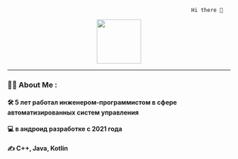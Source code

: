                                                               Hi there 👋

<div id="header" align="center">
  <img src="https://media.giphy.com/media/M9gbBd9nbDrOTu1Mqx/giphy.gif" width="100"/>
</div>

---
### :man_technologist: About Me :
#### :hammer_and_wrench: 5 лет работал инженером-программистом в сфере автоматизированных систем управления
#### :computer: в андроид разработке с 2021 года
#### :writing_hand: C++, Java, Kotlin


